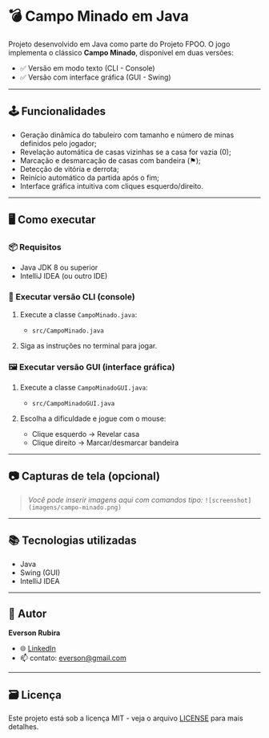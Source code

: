 # 💣 Campo Minado em Java

Projeto desenvolvido em Java como parte do Projeto FPOO. O jogo implementa o clássico **Campo Minado**, disponível em duas versões:

- ✅ Versão em modo texto (CLI - Console)
- ✅ Versão com interface gráfica (GUI - Swing)

---

## 🕹️ Funcionalidades

- Geração dinâmica do tabuleiro com tamanho e número de minas definidos pelo jogador;
- Revelação automática de casas vizinhas se a casa for vazia (0);
- Marcação e desmarcação de casas com bandeira (⚑);
- Detecção de vitória e derrota;
- Reinício automático da partida após o fim;
- Interface gráfica intuitiva com cliques esquerdo/direito.

---

## 🖥️ Como executar

### 📦 Requisitos
- Java JDK 8 ou superior
- IntelliJ IDEA (ou outro IDE)

### 🧪 Executar versão CLI (console)

1. Execute a classe `CampoMinado.java`:
   - `src/CampoMinado.java`

2. Siga as instruções no terminal para jogar.

### 🖼️ Executar versão GUI (interface gráfica)

1. Execute a classe `CampoMinadoGUI.java`:
   - `src/CampoMinadoGUI.java`

2. Escolha a dificuldade e jogue com o mouse:
   - Clique esquerdo → Revelar casa
   - Clique direito → Marcar/desmarcar bandeira

---

## 📷 Capturas de tela (opcional)

> *Você pode inserir imagens aqui com comandos tipo:*
> `![screenshot](imagens/campo-minado.png)`

---

## 📚 Tecnologias utilizadas

- Java
- Swing (GUI)
- IntelliJ IDEA

---

## 🚀 Autor

**Everson Rubira**

- 🌐 [LinkedIn](https://www.linkedin.com/in/eversonrubira/)
- 📫 contato: everson@gmail.com

---

## 🗃️ Licença

Este projeto está sob a licença MIT - veja o arquivo [LICENSE](LICENSE) para mais detalhes.

